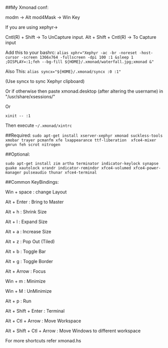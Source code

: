 ##My Xmonad conf:

modm -> Alt 
mod4Mask -> Win Key 


If you are using xephyr->

Cntl(R) + Shift -> To UnCapture input. 
Alt + Shift + Cntl(R) -> To Capture input 

Add this to your bashrc: 
`
alias xphr="Xephyr -ac -br -noreset -host-cursor -screen 1366x764 -fullscreen -dpi 100 :1 &sleep 1 ;DISPLAY=:1;feh --bg-fill ${HOME}/.xmonad/waterfall.jpg;xmonad &" 
`

Also This: 
`
alias syncx="${HOME}/.xmonad/syncx :0 :1"
`

(Use syncx to sync Xephyr clipboard)

Or if otherwise then paste xmonad.desktop (after altering the username)
in 
"/usr/share/xsessions/"

Or 

`
xinit -- :1
`

Then execute
`
~/.xmonad/xintrc
`

##Required:
`
sudo apt-get install xserver-xephyr xmonad suckless-tools xmobar trayer pcmanfm xfe lxappearance ttf-liberation  xfce4-mixer gmrun feh scrot nitrogen 
`

##Optional:

`
sudo apt-get install zim artha terminator indicator-keylock synapse guake xautolock xrandr indicator-remindor xfce4-volumed xfce4-power-manager pulseaudio thunar xfce4-terminal
`

##Common KeyBindings:

Win + space : change Layout

Alt + Enter : Bring to Master

Alt + h     : Shrink Size

Alt + l     : Expand Size

Alt + a     : Increase Size

Alt + z     : Pop Out (Tiled)

Alt + b     : Toggle Bar

Alt + g     : Toggle Border

Alt + Arrow : Focus




Win + m     : Minimize

Win + M     : UnMinimize




Alt + p                   : Run

Alt + Shift + Enter       : Terminal

Alt + Ctl + Arrow         : Move Workspace

Alt + Shift + Ctl + Arrow : Move Windows to different workspace


For more shortcuts refer xmonad.hs
